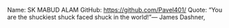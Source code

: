 Name: SK MABUD ALAM
GitHub: https://github.com/Pavel401/
Quote: “You are the shuckiest shuck faced shuck in the world!”― James Dashner,